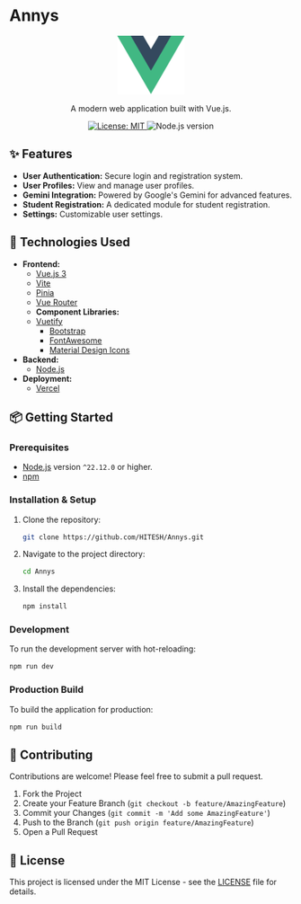 # Annys

<p align="center">
  <img src="src/assets/logo.svg" alt="Annys logo" width="120"/>
</p>

<p align="center">
  A modern web application built with Vue.js.
</p>

<p align="center">
  <a href="https://opensource.org/licenses/MIT">
    <img src="https://img.shields.io/badge/License-MIT-yellow.svg" alt="License: MIT">
  </a>
  <img src="https://img.shields.io/badge/node-^22.12.0-blue.svg" alt="Node.js version">
</p>

## ✨ Features

- **User Authentication:** Secure login and registration system.
- **User Profiles:** View and manage user profiles.
- **Gemini Integration:** Powered by Google's Gemini for advanced features.
- **Student Registration:** A dedicated module for student registration.
- **Settings:** Customizable user settings.

## 🚀 Technologies Used

- **Frontend:**
  - [Vue.js 3](https://vuejs.org/)
  - [Vite](https://vitejs.dev/)
  - [Pinia](https://pinia.vuejs.org/)
  - [Vue Router](https://router.vuejs.org/)
  - **Component Libraries:**
  - [Vuetify](https://vuetifyjs.com/)
    - [Bootstrap](https://getbootstrap.com/)
    - [FontAwesome](https://fontawesome.com/)
    - [Material Design Icons](https://materialdesignicons.com/)
- **Backend:**
  - [Node.js](https://nodejs.org/)
- **Deployment:**
  - [Vercel](https://vercel.com/)

## 📦 Getting Started

### Prerequisites

- [Node.js](https://nodejs.org/en/) version `^22.12.0` or higher.
- [npm](https://www.npmjs.com/)

### Installation & Setup

1.  Clone the repository:
    ```sh
    git clone https://github.com/HITESH/Annys.git
    ```
2.  Navigate to the project directory:
    ```sh
    cd Annys
    ```
3.  Install the dependencies:
    ```sh
    npm install
    ```

### Development

To run the development server with hot-reloading:

```sh
npm run dev
```

### Production Build

To build the application for production:

```sh
npm run build
```

## 🤝 Contributing

Contributions are welcome! Please feel free to submit a pull request.

1.  Fork the Project
2.  Create your Feature Branch (`git checkout -b feature/AmazingFeature`)
3.  Commit your Changes (`git commit -m 'Add some AmazingFeature'`)
4.  Push to the Branch (`git push origin feature/AmazingFeature`)
5.  Open a Pull Request

## 📄 License

This project is licensed under the MIT License - see the [LICENSE](LICENSE) file for details.
